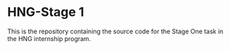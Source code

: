 # HNG-Stage 1

This is the repository containing the source code for the Stage One task in the HNG internship program.
